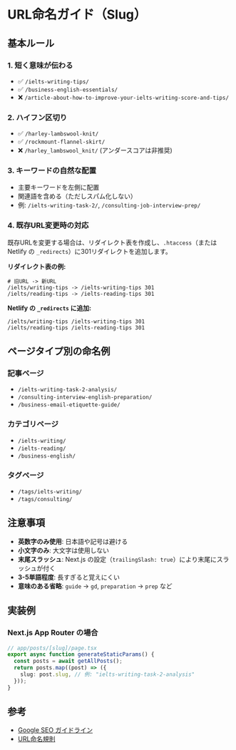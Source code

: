 # URL命名ガイド（Slug）

## 基本ルール

### 1. 短く意味が伝わる
- ✅ `/ielts-writing-tips/`
- ✅ `/business-english-essentials/`
- ❌ `/article-about-how-to-improve-your-ielts-writing-score-and-tips/`

### 2. ハイフン区切り
- ✅ `/harley-lambswool-knit/`
- ✅ `/rockmount-flannel-skirt/`
- ❌ `/harley_lambswool_knit/` (アンダースコアは非推奨)

### 3. キーワードの自然な配置
- 主要キーワードを左側に配置
- 関連語を含める（ただしスパム化しない）
- 例: `/ielts-writing-task-2/`, `/consulting-job-interview-prep/`

### 4. 既存URL変更時の対応

既存URLを変更する場合は、リダイレクト表を作成し、`.htaccess`（または Netlify の `_redirects`）に301リダイレクトを追加します。

**リダイレクト表の例:**

```
# 旧URL -> 新URL
/ielts/writing-tips -> /ielts-writing-tips 301
/ielts/reading-tips -> /ielts-reading-tips 301
```

**Netlify の `_redirects` に追加:**

```
/ielts/writing-tips /ielts-writing-tips 301
/ielts/reading-tips /ielts-reading-tips 301
```

## ページタイプ別の命名例

### 記事ページ
- `/ielts-writing-task-2-analysis/`
- `/consulting-interview-english-preparation/`
- `/business-email-etiquette-guide/`

### カテゴリページ
- `/ielts-writing/`
- `/ielts-reading/`
- `/business-english/`

### タグページ
- `/tags/ielts-writing/`
- `/tags/consulting/`

## 注意事項

- **英数字のみ使用**: 日本語や記号は避ける
- **小文字のみ**: 大文字は使用しない
- **末尾スラッシュ**: Next.js の設定（`trailingSlash: true`）により末尾にスラッシュが付く
- **3-5単語程度**: 長すぎると覚えにくい
- **意味のある省略**: `guide` -> `gd`, `preparation` -> `prep` など

## 実装例

### Next.js App Router の場合

```typescript
// app/posts/[slug]/page.tsx
export async function generateStaticParams() {
  const posts = await getAllPosts();
  return posts.map((post) => ({
    slug: post.slug, // 例: "ielts-writing-task-2-analysis"
  }));
}
```

## 参考

- [Google SEO ガイドライン](https://developers.google.com/search/docs/beginner/seo-starter-guide)
- [URL命名規則](https://developers.google.com/search/docs/crawling-indexing/url-structure)

